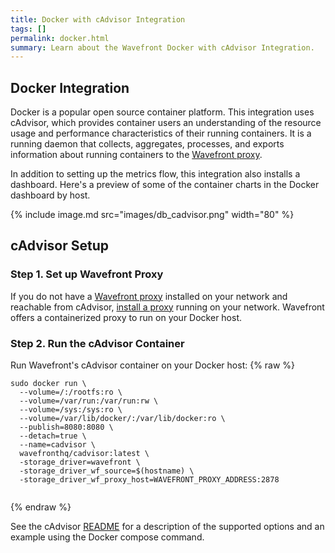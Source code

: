 ```yaml
---
title: Docker with cAdvisor Integration
tags: []
permalink: docker.html
summary: Learn about the Wavefront Docker with cAdvisor Integration.
---
```

## Docker Integration

Docker is a popular open source container platform. This integration uses cAdvisor, which provides container users an understanding of the resource usage and performance characteristics of their running containers. It is a running daemon that collects, aggregates, processes, and exports information about running containers to the [Wavefront proxy](https://docs.wavefront.com/proxies.html).

In addition to setting up the metrics flow, this integration also installs a dashboard. Here's a preview of some of the container charts in the Docker dashboard by host.

{% include image.md src="images/db_cadvisor.png" width="80" %}

## cAdvisor Setup



### Step 1. Set up Wavefront Proxy

If you do not have a [Wavefront proxy](https://docs.wavefront.com/proxies.html) installed on your network and reachable from cAdvisor, [install a proxy](/proxies/add) running on your network. Wavefront offers a containerized proxy to run on your Docker host.

### Step 2. Run the cAdvisor Container

Run Wavefront's cAdvisor container on your Docker host:
{% raw %}
```
sudo docker run \
  --volume=/:/rootfs:ro \
  --volume=/var/run:/var/run:rw \
  --volume=/sys:/sys:ro \
  --volume=/var/lib/docker/:/var/lib/docker:ro \
  --publish=8080:8080 \
  --detach=true \
  --name=cadvisor \
  wavefronthq/cadvisor:latest \
  -storage_driver=wavefront \
  -storage_driver_wf_source=$(hostname) \
  -storage_driver_wf_proxy_host=WAVEFRONT_PROXY_ADDRESS:2878


```
{% endraw %}

See the cAdvisor [README](https://github.com/wavefrontHQ/integrations/tree/master/cadvisor) for a description of the supported options and an example using the Docker compose command.